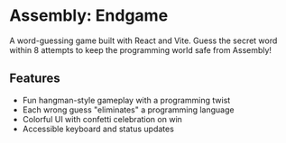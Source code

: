 # Assembly: Endgame

A word-guessing game built with React and Vite. Guess the secret word within 8 attempts to keep the programming world safe from Assembly!

## Features

- Fun hangman-style gameplay with a programming twist
- Each wrong guess "eliminates" a programming language
- Colorful UI with confetti celebration on win
- Accessible keyboard and status updates
